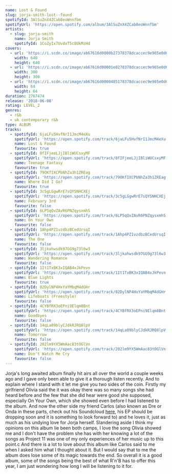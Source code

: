 ```yaml
---
name: Lost & Found
slug: jorja-smith-lost--found
spotifyId: 3AlSuZnX4ZCab8eoWnnfbm
spotifyUrl: 'https://open.spotify.com/album/3AlSuZnX4ZCab8eoWnnfbm'
artists:
  - slug: jorja-smith
    name: Jorja Smith
    spotifyId: 1CoZyIx7UvdxT5c8UkMzHd
covers:
  - url: 'https://i.scdn.co/image/ab67616d0000b27378378dcaccec9e965e0d6351'
    width: 640
    height: 640
  - url: 'https://i.scdn.co/image/ab67616d00001e0278378dcaccec9e965e0d6351'
    width: 300
    height: 300
  - url: 'https://i.scdn.co/image/ab67616d0000485178378dcaccec9e965e0d6351'
    width: 64
    height: 64
duration: 2767474
release: '2018-06-08'
rating: LEVEL_2
genres:
  - r&b
  - uk contemporary r&b
type: ALBUM
tracks:
  - spotifyId: 6jaLFu5HvfNrI1JmcM4eXu
    spotifyUrl: 'https://open.spotify.com/track/6jaLFu5HvfNrI1JmcM4eXu'
    name: Lost & Found
    favourite: true
  - spotifyId: 0fIFjeeLJjIBliWUCsxyMF
    spotifyUrl: 'https://open.spotify.com/track/0fIFjeeLJjIBliWUCsxyMF'
    name: Teenage Fantasy
    favourite: true
  - spotifyId: 79OKfIXCPbNhZa3h1ZREag
    spotifyUrl: 'https://open.spotify.com/track/79OKfIXCPbNhZa3h1ZREag'
    name: Where Did I Go?
    favourite: true
  - spotifyId: 3c5gLGgwRrE7sQYSNHCXEj
    spotifyUrl: 'https://open.spotify.com/track/3c5gLGgwRrE7sQYSNHCXEj'
    name: February 3rd
    favourite: false
  - spotifyId: 6LP5qQvZAvR6PNZqysxmhS
    spotifyUrl: 'https://open.spotify.com/track/6LP5qQvZAvR6PNZqysxmhS'
    name: On Your Own
    favourite: false
  - spotifyId: 1Ahp4PZ1vzdbzBCedUrsqI
    spotifyUrl: 'https://open.spotify.com/track/1Ahp4PZ1vzdbzBCedUrsqI'
    name: The One
    favourite: false
  - spotifyId: 3ljkahwsdk97GG9g73l6w3
    spotifyUrl: 'https://open.spotify.com/track/3ljkahwsdk97GG9g73l6w3'
    name: Wandering Romance
    favourite: false
  - spotifyId: 1It1TxBK3xIQAB4xJkPevn
    spotifyUrl: 'https://open.spotify.com/track/1It1TxBK3xIQAB4xJkPevn'
    name: Blue Lights
    favourite: true
  - spotifyId: 02DylNP4HxYaYMbqM4dGHr
    spotifyUrl: 'https://open.spotify.com/track/02DylNP4HxYaYMbqM4dGHr'
    name: Lifeboats (Freestyle)
    favourite: false
  - spotifyId: 4CYBfRX3oEPni9Elqm8Bnt
    spotifyUrl: 'https://open.spotify.com/track/4CYBfRX3oEPni9Elqm8Bnt'
    name: Goodbyes
    favourite: false
  - spotifyId: 14qLa09blyCJdkRJRQ8lpV
    spotifyUrl: 'https://open.spotify.com/track/14qLa09blyCJdkRJRQ8lpV'
    name: Tomorrow
    favourite: false
  - spotifyId: 202lm9YX5WmAac83tOGlVn
    spotifyUrl: 'https://open.spotify.com/track/202lm9YX5WmAac83tOGlVn'
    name: Don't Watch Me Cry
    favourite: false
---
```


Jorja's long awaited album finally hit airs all over the world a couple weeks ago and I gave
only been able to give it a thorough listen recently. And to explain where I stand with it let
me give you two sides of the coin. Firstly my girlfriend Olivia said the it was okay there was
so many songs she had heard before and the few that she did hear were good she supposed, especially
On Your Own, which she showed even before I had listened to the album. And now the other side my friend
Carlos (also known as Dre or Onda in these parts, check out his Soundcloud [here](https://soundcloud.com/ondaldn),
his EP should be dropping soon and it is something to look forward to) and he loves it, just as much
as his undying love for Jorja herself. Slandering aside I think my opinions on this album lie been both
camps, I love the song Olivia showed me and I don't have the problem she has with her knowing a lot of the songs
as Project 11 was one of my only experiences of her music up to this point.c And there is a
lot to love about this album like Carlos said to me when I asked him what I thought about it.
But I would say that to me the album does lose some of its magic towards the end.
So overall it is a good album, some of the songs being the best of what R'n'B has to offer
this year, I am just wondering how long I will be listening to it for.

